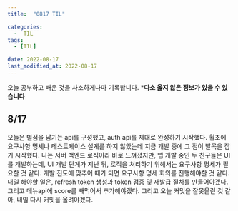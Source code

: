 ```yaml
---
title:  "0817 TIL" 

categories:
  -  TIL
tags:
  - [TIL]

date: 2022-08-17
last_modified_at: 2022-08-17
---
```


오늘 공부하고 배운 것을 사소하게나마 기록합니다. 
***다소 옳지 않은 정보가 있을 수 있습니다**

## 8/17
오늘은 별점을 남기는 api를 구성했고, auth api를 제대로 완성하기 시작했다. 월초에 요구사항 명세나 테스트케이스 설계를 하지 않았는데 지금 개발 중에 그 점이 발목을 잡기 시작했다. 나는 서버 백엔드 로직이라 바로 느껴졌지만, 앱 개발 중인 두 친구들은 UI를 개발하는데, UI 개발 단계가 지난 뒤, 로직을 처리하기 위해서는 요구사항 명세가 필요할 것 같다. 개발 진도에 맞추어 때가 되면 요구사항 명세 회의를 진행해야할 것 같다. 내일 해야할 일은, refresh token 생성과 token 검증 및 재발급 절차를 만들어야겠다. 그리고 메뉴api에 score를 빼먹어서 추가해야겠다. 그리고 오늘 커밋을 잘못올린 것 같아, 내일 다시 커밋을 올려야겠다. 
